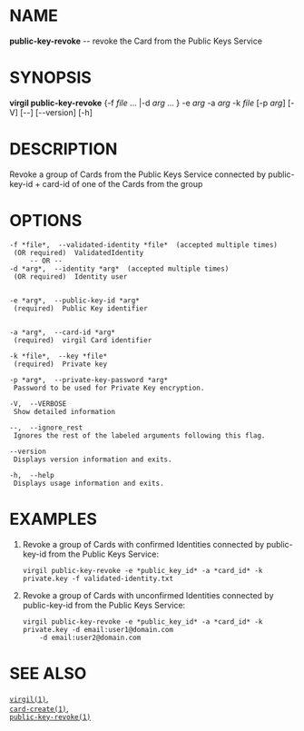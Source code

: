 NAME
====

**public-key-revoke** -- revoke the Card from the Public Keys Service

SYNOPSIS
========

**virgil public-key-revoke** {-f *file* ... |-d *arg* ... } -e *arg* -a
*arg* -k *file* \[-p *arg*\] \[-V\] \[--\] \[--version\] \[-h\]

DESCRIPTION
===========

Revoke a group of Cards from the Public Keys Service connected by
public-key-id + card-id of one of the Cards from the group

OPTIONS
=======

    -f *file*,  --validated-identity *file*  (accepted multiple times)
     (OR required)  ValidatedIdentity
         -- OR --
    -d *arg*,  --identity *arg*  (accepted multiple times)
     (OR required)  Identity user


    -e *arg*,  --public-key-id *arg*
     (required)  Public Key identifier


    -a *arg*,  --card-id *arg*
     (required)  virgil Card identifier

    -k *file*,  --key *file*
     (required)  Private key

    -p *arg*,  --private-key-password *arg*
     Password to be used for Private Key encryption.

    -V,  --VERBOSE
     Show detailed information

    --,  --ignore_rest
     Ignores the rest of the labeled arguments following this flag.

    --version
     Displays version information and exits.

    -h,  --help
     Displays usage information and exits.

EXAMPLES
========

1.  Revoke a group of Cards with confirmed Identities connected by
    public-key-id from the Public Keys Service:

        virgil public-key-revoke -e *public_key_id* -a *card_id* -k private.key -f validated-identity.txt

2.  Revoke a group of Cards with unconfirmed Identities connected by
    public-key-id from the Public Keys Service:

        virgil public-key-revoke -e *public_key_id* -a *card_id* -k private.key -d email:user1@domain.com
            -d email:user2@domain.com

SEE ALSO
========

[`virgil(1)`](../markdown/virgil.1.md),  
[`card-create(1)`](../markdown/card-create.1.md),  
[`public-key-revoke(1)`](../markdown/public-key-revoke.1.md)
